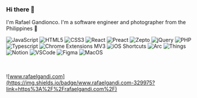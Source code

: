 ### Hi there 👋

I'm Rafael Gandionco. I'm a software engineer and photographer from the Philippines 🌴


<!-- See: https://github.com/anuraghazra/github-readme-stats?tab=readme-ov-file#all-demos 
![Top Langs](https://github-readme-stats.vercel.app/api/top-langs/?username=rafaelgandi&layout=compact&theme=dracula) -->

<!-- 
See: https://home.aveek.io/GitHub-Profile-Badges/ 
See: https://shields.io/badges
-->
![JavaScript](https://img.shields.io/badge/JavaScript-F7DF1E.svg?style=for-the-badge&logo=JavaScript&logoColor=black)
![HTML5](https://img.shields.io/badge/html5-%23E34F26.svg?style=for-the-badge&logo=html5&logoColor=white)
![CSS3](https://img.shields.io/badge/css3-%231572B6.svg?style=for-the-badge&logo=css3&logoColor=white)
![React](https://img.shields.io/badge/React-61DAFB.svg?style=for-the-badge&logo=React&logoColor=black)
![Preact](https://img.shields.io/badge/Preact-673AB8.svg?style=for-the-badge&logo=Preact&logoColor=white)
![Zepto](https://img.shields.io/badge/%F0%9F%86%89%20%20Zepto-green?style=for-the-badge)
![jQuery](https://img.shields.io/badge/jquery-%230769AD.svg?style=for-the-badge&logo=jquery&logoColor=white)
![PHP](https://img.shields.io/badge/php-%23777BB4.svg?style=for-the-badge&logo=php&logoColor=white)
![Typescript](https://img.shields.io/badge/TypeScript-3178C6.svg?style=for-the-badge&logo=TypeScript&logoColor=white)
![Chrome Extensions MV3](https://img.shields.io/badge/Extensions%20Manifest%20V3-brightgreen?style=for-the-badge&logo=googlechrome&logoColor=white)
![iOS Shortcuts](https://img.shields.io/badge/%F0%9F%9F%AA%20iOS%20Shortcuts-purple?style=for-the-badge)
![Arc](https://img.shields.io/badge/Arc-FCBFBD.svg?style=for-the-badge&logo=Arc&logoColor=black)
![Things](https://img.shields.io/badge/%F0%9F%93%A5%20Things%203-blue?style=for-the-badge)
![Notion](https://img.shields.io/badge/Notion-ffffff.svg?style=for-the-badge&logo=Notion&logoColor=black)
![VSCode](https://img.shields.io/badge/VSCode-1f9cf0?style=for-the-badge&logo=visualstudiocode&logoColor=white)
![Figma](https://img.shields.io/badge/Figma-ec7dff.svg?style=for-the-badge&logo=Figma&logoColor=white)
![MacOS](https://img.shields.io/badge/Apple-cbd9de.svg?style=for-the-badge&logo=Apple&logoColor=black)

<br><br>
![www.rafaelgandi.com](https://img.shields.io/badge/www.rafaelgandi.com-329975?link=https%3A%2F%2Frafaelgandi.com%2F)





<!--
**rafaelgandi/rafaelgandi** is a ✨ _special_ ✨ repository because its `README.md` (this file) appears on your GitHub profile.
-->

